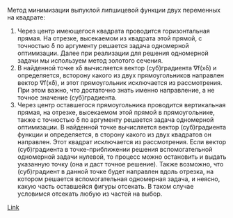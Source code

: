 Метод минимизации выпуклой липшицевой функции двух переменных на квадрате:
1. Через центр имеющегося квадрата проводится горизонтальная прямая. На отрезке, высекаемом из квадрата этой прямой, с точностью δ по аргументу решается задача одномерной
оптимизации. Далее при реализации для решения одномерной задачи мы используем метод золотого сечения.
1. В найденной точке xδ вычисляется вектор (суб)градиента ∇f(xδ) и определяется, всторону какого из двух прямоугольников направлен вектор ∇f(xδ), и этот прямоугольник исключается из рассмотрения. При этом важно, что достаточно знать именно направление, а не точное
значение (суб)градиента.
1. Через центр оставшегося прямоугольника проводится вертикальная прямая, на отрезке,
высекаемом этой прямой в прямоугольнике, также с точностью δ по аргументу решается задача одномерной оптимизации. В найденной точке вычисляется вектор (суб)градиента функции
и определяется, в сторону какого из двух квадратов он направлен. Этот квадрат исключается из
рассмотрения.
Если вектор (суб)градиента в точке-приближении решения вспомогательной одномерной
задачи нулевой, то процесс можно остановить и выдать указанную точку (она и даст точное
решение).
Также возможно, что (суб)градиент в данной точке будет направлен вдоль отрезка, на котором решается вспомогательная одномерная задача, и неясно, какую часть оставшейся фигуры
отсекать. В таком случае условимся отсекать любую из частей на выбор.

[Link](http://crm.ics.org.ru/uploads/crmissues/crm_2019_3/2019_03_03.pdf)